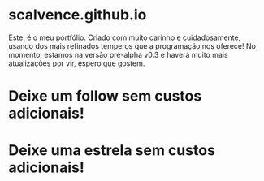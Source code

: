 # scalvence.github.io

Este, é o meu portfólio. Criado com muito carinho e cuidadosamente, usando dos mais refinados temperos que a programação nos oferece!
No momento, estamos na versão pré-alpha v0.3 e haverá muito mais atualizações por vir, espero que gostem.

# Deixe um follow sem custos adicionais!
# Deixe uma estrela sem custos adicionais!
